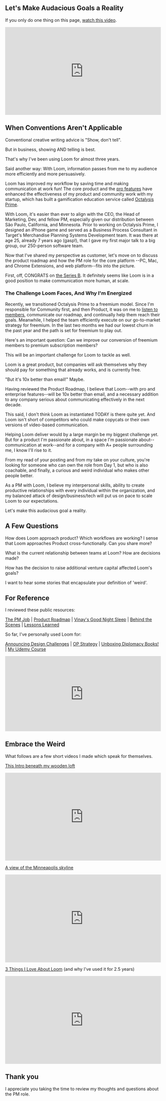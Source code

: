 ## Let's Make Audacious Goals a Reality

If you only do one thing on this page, [watch this video](https://www.loom.com/share/47286cf8181f4a0cab0121d83bf92445).

<div style="position: relative; padding-bottom: 56.33802816901409%; height: 0;"><iframe src="https://www.loom.com/embed/47286cf8181f4a0cab0121d83bf92445" frameborder="0" webkitallowfullscreen mozallowfullscreen allowfullscreen style="position: absolute; top: 0; left: 0; width: 100%; height: 100%;"></iframe></div>

## When Conventions Aren't Applicable

Conventional creative writing advice is "Show, don't tell". 

But in business, showing AND telling is best. 

That's why I've been using Loom for almost three years. 

Said another way: With Loom, information passes from me to my audience more efficiently and more persuasively. 

Loom has improved my workflow by saving time and making communication at work fun! The core product and the [pro features](https://www.loom.com/blog/engineering-lessons-shipping-loom-pro/) have enhanced the effectiveness of my product and community work with my startup, which has built a gamification education service called [Octalysis Prime](https://island.octalysisprime.com/#!/signup). 

With Loom, it's easier than ever to align with the CEO, the Head of Marketing, Dev, and fellow PM, especially given our distribution between São Paulo, California, and Minnesota. Prior to working on Octalysis Prime, I designed an iPhone game and served as a Business Process Consultant in Target's Merchandise Planning Systems Development team. It was there at age 25, already 7 years ago (gasp!), that I gave my first major talk to a big group, our 250-person software team. 

Now that I've shared my perspective as customer, let's move on to discuss the product roadmap and how the PM role for the core platform --PC, Mac, and Chrome Extensions, and web platform--fits into the picture. 

First, off, CONGRATS on [the Series B](https://www.loom.com/blog/why-we-raised-a-30m-series-b-from-sequoia/). It definitely seems like Loom is in a good position to make communication more human, at scale.

### The Challenge Loom Faces, And Why I'm Energized

Recently, we transitioned Octalysis Prime to a freemium model. Since I'm responsible for Community first, and then Product, it was on me to [listen to members](https://vimeo.com/259389911/c56dfaac57), communicate our roadmap, and continually help them reach their goals. Meanwhile, I helped the team efficiently execute on our go-to-market strategy for freemium. In the last two months we had our lowest churn in the past year and the path is set for freemium to play out. 

Here's an important question: Can we improve our conversion of freemium members to premium subscription members?

This will be an important challenge for Loom to tackle as well. 

Loom is a great product, but companies will ask themselves why they should pay for something that already works, and is currently free. 

"But it's 10x better than email!" Maybe. 

Having reviewed the Product Roadmap, I believe that Loom--with pro and enterprise features--will be 10x better than email, and a necessary addition to any company serious about communicating effectively in the next decade.

This said, I don't think Loom as instantiated TODAY is there quite yet. And Loom isn't short of competitors who could make copycats or their own versions of video-based communication.

Helping Loom deliver would by a large margin be my biggest challenge yet. But for a product I'm passionate about, in a space I'm passionate about--communication at work--and for a company with A+ people surrounding me, I know I'll rise to it. 

From my read of your posting and from my take on your culture, you're looking for someone who can own the role from Day 1, but who is also coachable, and finally, a curious and weird individual who makes other people better.

As a PM with Loom, I believe my interpersonal skills, ability to create productive relationships with every individual within the organization, and my balanced attack of design/business/tech will put us on pace to scale Loom to our expectations.

Let's make this audacious goal a reality.

## A Few Questions

How does Loom approach product? Which workflows are working? I sense that Loom approaches Product cross-functionally. Can you share more?

What is the current relationship between teams at Loom? How are decisions made? 

How has the decision to raise additional venture capital affected Loom's goals?

I want to hear some stories that encapsulate your definition of 'weird'.

## For Reference

I reviewed these public resources: 

[The PM Job](https://jobs.lever.co/useloom/b7066f2b-fdde-4baf-a1a6-0c23a78f0c97) | [Product Roadmap](https://portal.productboard.com/useloom/1-loom-s-product-roadmap/tabs/3-coming-soon) | [Vinay's Good Night Sleep](https://www.notion.so/Infrastructure-at-Loom-A-Good-Night-s-Sleep-162c5dafcab344f584d68cead9f9c06f) | [Behind the Scenes](https://www.loom.com/blog/behind-the-scenes-building-loom-for-desktop/) | [Lessons Learned](https://www.loom.com/blog/engineering-lessons-shipping-loom-pro/) 

So far, I've personally used Loom for: 

[Announcing Design Challenges](https://www.loom.com/share/2c284c5d81fc46a89142098c7d2a199a) | [OP Strategy](https://www.loom.com/share/f8f21b6de1ad472290192a2c1d211801) | [Unboxing Diplomacy Books!](https://www.loom.com/share/ba4ab63d4d05491096aa955695d2d400) | [My Udemy Course](https://www.udemy.com/course/diplomacy-tactics/)


<div style="position: relative; padding-bottom: 48.1283422459893%; height: 0;"><iframe src="https://www.loom.com/embed/f8f21b6de1ad472290192a2c1d211801" frameborder="0" webkitallowfullscreen mozallowfullscreen allowfullscreen style="position: absolute; top: 0; left: 0; width: 100%; height: 100%;"></iframe></div>

## Embrace the Weird

What follows are a few short videos I made which speak for themselves. 

[This Intro beneath my wooden loft](https://www.loom.com/share/648bb00f2f8445fca27a0f2cf8ce7722)

<div style="position: relative; padding-bottom: 56.33802816901409%; height: 0;"><iframe src="https://www.loom.com/embed/648bb00f2f8445fca27a0f2cf8ce7722" frameborder="0" webkitallowfullscreen mozallowfullscreen allowfullscreen style="position: absolute; top: 0; left: 0; width: 100%; height: 100%;"></iframe></div>

[A view of the Minneapolis skyline](https://www.loom.com/share/bb371925bf9b4e2688c043f6fc0a049e) 

<div style="position: relative; padding-bottom: 56.25%; height: 0;"><iframe src="https://www.loom.com/embed/bb371925bf9b4e2688c043f6fc0a049e" frameborder="0" webkitallowfullscreen mozallowfullscreen allowfullscreen style="position: absolute; top: 0; left: 0; width: 100%; height: 100%;"></iframe></div>

[3 Things I Love About Loom](https://www.loom.com/share/df08890762784498a86d60e66a6d37f3) (and why I've used it for 2.5 years)

<div style="position: relative; padding-bottom: 56.25%; height: 0;"><iframe src="https://www.loom.com/embed/df08890762784498a86d60e66a6d37f3" frameborder="0" webkitallowfullscreen mozallowfullscreen allowfullscreen style="position: absolute; top: 0; left: 0; width: 100%; height: 100%;"></iframe></div>


## Thank you

I appreciate you taking the time to review my thoughts and questions about the PM role. 

